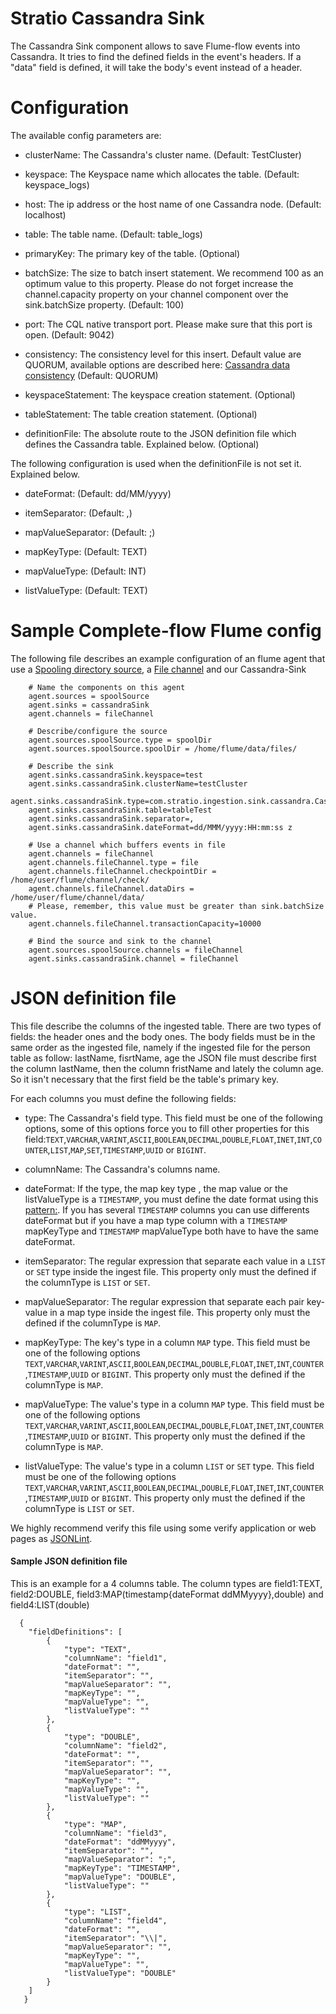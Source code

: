 Stratio Cassandra Sink
=======================

The Cassandra Sink component allows to save Flume-flow events into Cassandra.
It tries to find the defined fields in the event's headers. If a "data" field is defined, it will take the body's event instead of a header.

Configuration
=============

The available config parameters are:

- clusterName: The Cassandra's cluster name. (Default: TestCluster)

- keyspace: The Keyspace name which allocates the table. (Default: keyspace_logs)

- host: The ip address or the host name of one Cassandra node. (Default: localhost)

- table: The table name. (Default: table_logs)

- primaryKey: The primary key of the table. (Optional)

- batchSize: The size to batch insert statement. We recommend 100 as an optimum value to this property. Please do not forget increase the channel.capacity property on your channel component over the sink.batchSize property. (Default: 100)

- port: The CQL native transport port. Please make sure that this port is open. (Default: 9042)

- consistency: The consistency level for this insert. Default value are QUORUM, available options are described here: [Cassandra data consistency](http://www.datastax.com/documentation/cassandra/2.0/cassandra/dml/dml_config_consistency_c.html) (Default: QUORUM)

- keyspaceStatement: The keyspace creation statement. (Optional)

- tableStatement: The table creation statement. (Optional)

- definitionFile: The absolute route to the JSON definition file which defines the Cassandra table. Explained below. (Optional)

The following configuration is used when the definitionFile is not set it. Explained below.

- dateFormat: (Default: dd/MM/yyyy)

- itemSeparator: (Default: ,)

- mapValueSeparator: (Default: ;)

- mapKeyType: (Default: TEXT)

- mapValueType: (Default: INT)

- listValueType: (Default: TEXT)

Sample Complete-flow Flume config
=================================

The following file describes an example configuration of an flume agent that use a [Spooling directory source](http://flume.apache.org/FlumeUserGuide.html#spooling-directory-source), a [File channel](http://flume.apache.org/FlumeUserGuide.html#file-channel) and our Cassandra-Sink

``` 
    # Name the components on this agent
    agent.sources = spoolSource
    agent.sinks = cassandraSink
    agent.channels = fileChannel

    # Describe/configure the source
    agent.sources.spoolSource.type = spoolDir
    agent.sources.spoolSource.spoolDir = /home/flume/data/files/

    # Describe the sink
    agent.sinks.cassandraSink.keyspace=test
    agent.sinks.cassandraSink.clusterName=testCluster
    agent.sinks.cassandraSink.type=com.stratio.ingestion.sink.cassandra.CassandraSink
    agent.sinks.cassandraSink.table=tableTest
    agent.sinks.cassandraSink.separator=,
    agent.sinks.cassandraSink.dateFormat=dd/MMM/yyyy:HH:mm:ss z

    # Use a channel which buffers events in file
    agent.channels = fileChannel
    agent.channels.fileChannel.type = file
    agent.channels.fileChannel.checkpointDir = /home/user/flume/channel/check/
    agent.channels.fileChannel.dataDirs = /home/user/flume/channel/data/
    # Please, remember, this value must be greater than sink.batchSize value.
    agent.channels.fileChannel.transactionCapacity=10000

    # Bind the source and sink to the channel
    agent.sources.spoolSource.channels = fileChannel
    agent.sinks.cassandraSink.channel = fileChannel

``` 

JSON definition file
====================

This file describe the columns of the ingested table. There are two types of fields: the header ones and the body ones.
The body fields must be in the same order as the ingested file, namely if the ingested file for the person table as follow: lastName, fisrtName, age the JSON file must describe first the column lastName, then the column fristName and lately the column age. So it isn't necessary that the first field be the table's primary key.

For each columns you must define the following fields:

- type: The Cassandra's field type. This field must be one of the following options, some of this options force you to fill other properties for this field:`TEXT`,`VARCHAR`,`VARINT`,`ASCII`,`BOOLEAN`,`DECIMAL`,`DOUBLE`,`FLOAT`,`INET`,`INT`,`COUNTER`,`LIST`,`MAP`,`SET`,`TIMESTAMP`,`UUID` or `BIGINT`.

- columnName: The Cassandra's columns name.

- dateFormat: If the type, the map key type , the map value or the listValueType is a `TIMESTAMP`, you must define the date format using this [pattern:](http://docs.oracle.com/javase/7/docs/api/java/text/SimpleDateFormat.html). If you has several `TIMESTAMP` columns you can use differents dateFormat but if you have a map type column with a `TIMESTAMP` mapKeyType and `TIMESTAMP` mapValueType both have to have the same dateFormat.

- itemSeparator: The regular expression that separate each value in a `LIST` or `SET` type inside the ingest file. This property only must the defined if the columnType is `LIST` or `SET`.

- mapValueSeparator: The regular expression that separate each pair key-value in a map type inside the ingest file. This property only must the defined if the columnType is `MAP`.

- mapKeyType: The key's type in a column `MAP` type. This field must be one of the following options `TEXT`,`VARCHAR`,`VARINT`,`ASCII`,`BOOLEAN`,`DECIMAL`,`DOUBLE`,`FLOAT`,`INET`,`INT`,`COUNTER`,`TIMESTAMP`,`UUID` or `BIGINT`. This property only must the defined if the columnType is `MAP`.

- mapValueType: The value's type in a column `MAP` type. This field must be one of the following options `TEXT`,`VARCHAR`,`VARINT`,`ASCII`,`BOOLEAN`,`DECIMAL`,`DOUBLE`,`FLOAT`,`INET`,`INT`,`COUNTER`,`TIMESTAMP`,`UUID` or `BIGINT`. This property only must the defined if the columnType is `MAP`.

- listValueType: The value's type in a column `LIST` or `SET` type. This field must be one of the following options `TEXT`,`VARCHAR`,`VARINT`,`ASCII`,`BOOLEAN`,`DECIMAL`,`DOUBLE`,`FLOAT`,`INET`,`INT`,`COUNTER`,`TIMESTAMP`,`UUID` or `BIGINT`. This property only must the defined if the columnType is  `LIST` or `SET`.

We highly recommend verify this file using some verify application or web pages as [JSONLint](http://jsonlint.com/).


#### Sample JSON definition file
This is an example for a 4 columns table. The column types are field1:TEXT, field2:DOUBLE, field3:MAP(timestamp{dateFormat ddMMyyyy},double) and field4:LIST(double)
``` 
  {
    "fieldDefinitions": [
        {
            "type": "TEXT",
            "columnName": "field1",
            "dateFormat": "",
            "itemSeparator": "",
            "mapValueSeparator": "",
            "mapKeyType": "",
            "mapValueType": "",
            "listValueType": ""
        },
        {
            "type": "DOUBLE",
            "columnName": "field2",
            "dateFormat": "",
            "itemSeparator": "",
            "mapValueSeparator": "",
            "mapKeyType": "",
            "mapValueType": "",
            "listValueType": ""
        },
        {
            "type": "MAP",
            "columnName": "field3",
            "dateFormat": "ddMMyyyy",
            "itemSeparator": "",
            "mapValueSeparator": ";",
            "mapKeyType": "TIMESTAMP",
            "mapValueType": "DOUBLE",
            "listValueType": ""
        },
        {
            "type": "LIST",
            "columnName": "field4",
            "dateFormat": "",
            "itemSeparator": "\\|",
            "mapValueSeparator": "",
            "mapKeyType": "",
            "mapValueType": "",
            "listValueType": "DOUBLE"
        }
    ]
   }
``` 
